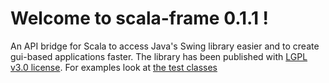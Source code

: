 # Welcome to scala-frame 0.1.1 !
An API bridge for Scala to access Java's Swing library easier and to create gui-based applications faster. 
The library has been published with [LGPL v3.0 license](https://github.com/stevendobay/scala-frame/blob/master/LICENSE).
For examples look at [the test classes](https://github.com/stevendobay/scala-frame/src/test/scala)